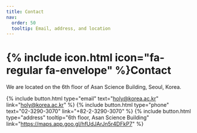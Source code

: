 ```yaml
---
title: Contact
nav:
  order: 50
  tooltip: Email, address, and location
---
```


# {% include icon.html icon="fa-regular fa-envelope" %}Contact

We are located on the 6th floor of Asan Science Building, Seoul, Korea.

{%
  include button.html
  type="email"
  text="holy@korea.ac.kr"
  link="holy@korea.ac.kr"
%}
{%
  include button.html
  type="phone"
  text="02-3290-3070"
  link="+82-2-3290-3070"
%}
{%
  include button.html
  type="address"
  tooltip="6th floor, Asan Science Building"
  link="https://maps.app.goo.gl/hfUdJArJn5r4DFkP7"
%}
